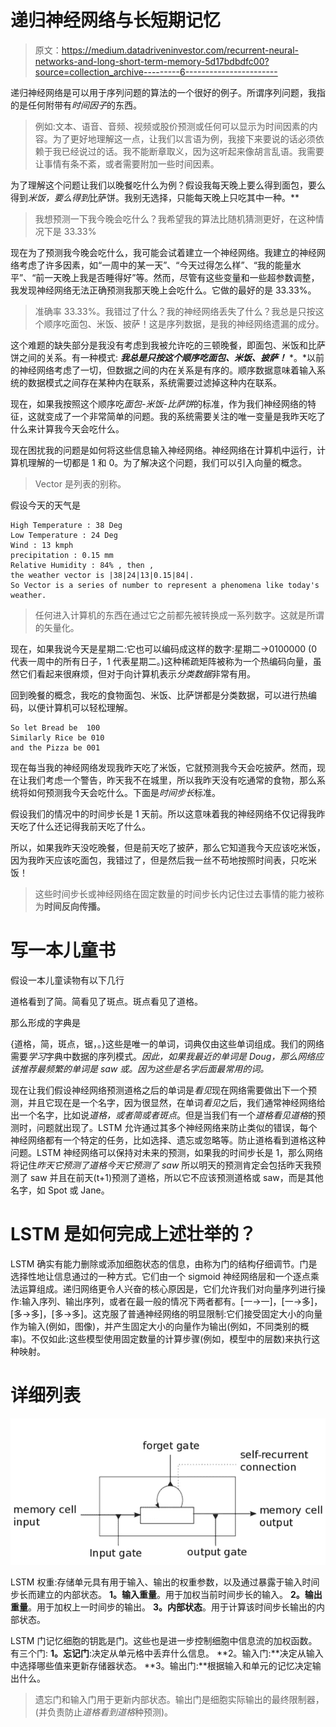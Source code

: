 # 递归神经网络与长短期记忆

> 原文：<https://medium.datadriveninvestor.com/recurrent-neural-networks-and-long-short-term-memory-5d17bdbdfc00?source=collection_archive---------6----------------------->

递归神经网络是可以用于序列问题的算法的一个很好的例子。所谓序列问题，我指的是任何附带有*时间因子*的东西。

> 例如:文本、语音、音频、视频或股价预测或任何可以显示为时间因素的内容。为了更好地理解这一点，让我们以言语为例，我接下来要说的话必须依赖于我已经说过的话。我不能断章取义，因为这听起来像胡言乱语。我需要让事情有条不紊，或者需要附加一些时间因素。

为了理解这个问题让我们以晚餐吃什么为例？假设我每天晚上要么得到面包，要么得到*米饭，要么得到*比萨饼。我别无选择，只能每天晚上只吃其中一种。**

> 我想预测一下我今晚会吃什么？我希望我的算法比随机猜测更好，在这种情况下是 33.33%

现在为了预测我今晚会吃什么，我可能会试着建立一个神经网络。我建立的神经网络考虑了许多因素，如“一周中的某一天”、“今天过得怎么样”、“我的能量水平”、“前一天晚上我是否睡得好”等。然而，尽管有这些变量和一些超参数调整，我发现神经网络无法正确预测我那天晚上会吃什么。它做的最好的是 33.33%。

> 准确率 33.33%。我错过了什么？我的神经网络丢失了什么？我总是只按这个顺序吃面包、米饭、披萨！这是序列数据，是我的神经网络遗漏的成分。

这个难题的缺失部分是我没有考虑到我被允许吃的三顿晚餐，即面包、米饭和比萨饼之间的关系。有一种模式: ***我总是只按这个顺序吃面包、米饭、披萨！*** *。*以前的神经网络考虑了一切，但数据之间的内在关系是有序的。顺序数据意味着输入系统的数据模式之间存在某种内在联系，系统需要过滤掉这种内在联系。

现在，如果我按照这个顺序吃*面包-米饭-比萨饼*的标准，作为我们神经网络的特征，这就变成了一个非常简单的问题。我的系统需要关注的唯一变量是我昨天吃了什么来计算我今天会吃什么。

现在困扰我的问题是如何将这些信息输入神经网络。神经网络在计算机中运行，计算机理解的一切都是 1 和 0。为了解决这个问题，我们可以引入向量的概念。

> Vector 是列表的别称。

假设今天的天气是

```
High Temperature : 38 Deg
Low Temperature : 24 Deg
Wind : 13 kmph
precipitation : 0.15 mm
Relative Humidity : 84% , then ,
the weather vector is |38|24|13|0.15|84|.
So Vector is a series of number to represent a phenomena like today's weather.
```

> 任何进入计算机的东西在通过它之前都先被转换成一系列数字。这就是所谓的矢量化。

现在，如果我说今天是星期二:它也可以编码成这样的数字:星期二→0100000 (0 代表一周中的所有日子，1 代表星期二。)这种稀疏矩阵被称为一个热编码向量，虽然它们看起来很麻烦，但对于向计算机表示*分类数据*非常有用。

回到晚餐的概念，我吃的食物面包、米饭、比萨饼都是分类数据，可以进行热编码，以便计算机可以轻松理解。

```
So let Bread be  100
Similarly Rice be 010
and the Pizza be 001
```

现在每当我的神经网络发现我昨天吃了米饭，它就预测我今天会吃披萨。然而，现在让我们考虑一个警告，昨天我不在城里，所以我昨天没有吃通常的食物，那么系统将如何预测我今天会吃什么。下面是*时间步长*标准。

假设我们的情况中的时间步长是 1 天前。所以这意味着我的神经网络不仅记得我昨天吃了什么还记得我前天吃了什么。

所以，如果我昨天没吃晚餐，但是前天吃了披萨，那么它知道我今天应该吃米饭，因为我昨天应该吃面包，我错过了，但是然后我一丝不苟地按照时间表，只吃米饭！

> 这些时间步长或神经网络在固定数量的时间步长内记住过去事情的能力被称为**时间反向传播。**

# 写一本儿童书

假设一本儿童读物有以下几行

道格看到了简。简看见了斑点。斑点看见了道格。

那么形成的字典是

{道格，简，斑点，锯，。}这些是唯一的单词，词典仅由这些单词组成。我们的网络需要*学习*字典中数据的序列模式。*因此，如果我最近的单词是 Doug，那么网络应该推荐最频繁的单词是 saw 或。因为这些是名字后面最常用的词。*

现在让我们假设神经网络预测道格之后的单词是*看见*现在网络需要做出下一个预测，并且它现在是一个名字，因为很显然，在单词*看见*之后，我们通常神经网络给出一个名字，比如说*道格，或者简或者斑点*。但是当我们有一个*道格看见道格*的预测时，问题就出现了。LSTM 允许通过其多个神经网络来防止类似的错误，每个神经网络都有一个特定的任务，比如选择、遗忘或忽略等。防止道格看到道格这种问题。LSTM 神经网络可以保持对未来的预测，如果我的时间步长是 1，那么网络将记住*昨天它预测了道格今天它预测了 saw* 所以明天的预测肯定会包括昨天我预测了 saw 并且在前天(t+1)预测了道格，所以它不应该预测道格或 saw，而是其他名字，如 Spot 或 Jane。

# LSTM 是如何完成上述壮举的？

LSTM 确实有能力删除或添加细胞状态的信息，由称为门的结构仔细调节。门是选择性地让信息通过的一种方式。它们由一个 sigmoid 神经网络层和一个逐点乘法运算组成。递归网络更令人兴奋的核心原因是，它们允许我们对向量序列进行操作:输入序列、输出序列，或者在最一般的情况下两者都有。[一→一]，[一→多]，[多→多]，[多→多]。这克服了普通神经网络的明显限制:它们接受固定大小的向量作为输入(例如，图像)，并产生固定大小的向量作为输出(例如，不同类别的概率)。不仅如此:这些模型使用固定数量的计算步骤(例如，模型中的层数)来执行这种映射。

# 详细列表

![](img/e4574347140b78cc246732596252fadf.png)

LSTM 权重:存储单元具有用于输入、输出的权重参数，以及通过暴露于输入时间步长而建立的内部状态。 **1。输入重量**。用于加权当前时间步长的输入。 **2。输出重量**。用于加权上一时间步的输出。 **3。内部状态**。用于计算该时间步长输出的内部状态。

LSTM 门记忆细胞的钥匙是门。这些也是进一步控制细胞中信息流的加权函数。有三个门: **1。忘记门**:决定从单元格中丢弃什么信息。 **2。输入门:**决定从输入中选择哪些值来更新存储器状态。 **3。输出门:**根据输入和单元的记忆决定输出什么。

> 遗忘门和输入门用于更新内部状态。输出门是细胞实际输出的最终限制器，(并负责防止*道格看到道格*种预测)。